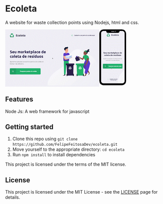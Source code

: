 <h1>Ecoleta</h1>
<p>A website for waste collection points using Nodejs, html and css.</p>

<img align="left" width="60%" margin-bottom="80px" src="https://github.com/FelipeFeitosaDev/ecoleta/blob/master/public/assets/ecoleta-desktop-view.gif" style="max-width:100%;">
<img width="17%" margin-bottom="80px" src="https://github.com/FelipeFeitosaDev/ecoleta/blob/master/public/assets/ecoleta-mobile-view.gif" style="max-width:100%;">


## Features

Node Js: A web framework for javascript

## Getting started

1. Clone this repo using `git clone https://github.com/FelipeFeitosaDev/ecoleta.git`
2. Move yourself to the appropriate directory: `cd ecoleta`<br />
3. Run `npm install` to install dependencies<br />

This project is licensed under the terms of the MIT license.

## License

This project is licensed under the MIT License - see the [LICENSE](https://opensource.org/licenses/MIT) page for details.
